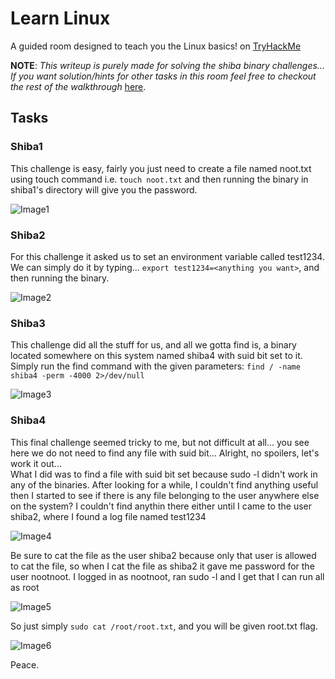 # Learn Linux
A guided room designed to teach you the Linux basics! on [TryHackMe](https://tryhackme.com/)

__NOTE__: _This writeup is purely made for solving the shiba binary challenges... If you want solution/hints for other tasks in this room feel free to checkout the rest of the walkthrough_ [here](https://github.com/iParamjotSingh/WriteUps/tree/master/TryHackMe/Walkthroughs/Learn%20Linux).

## Tasks
### Shiba1
This challenge is easy, fairly you just need to create a file named noot.txt using touch command i.e. ```touch noot.txt``` and then running the binary in shiba1's directory will give you the password.

![Image1](https://github.com/iParamjotSingh/WriteUps/blob/master/TryHackMe/Challenges/Learn%20Linux/1.png)

### Shiba2
For this challenge it asked us to set an environment variable called test1234. We can simply do it by typing... ```export test1234=<anything you want>```, and then running the binary.

![Image2](https://github.com/iParamjotSingh/WriteUps/blob/master/TryHackMe/Challenges/Learn%20Linux/2.png)

### Shiba3
This challenge did all the stuff for us, and all we gotta find is, a binary located somewhere on this system named shiba4 with suid bit set to it. Simply run the find command with the given parameters: ```find / -name shiba4 -perm -4000 2>/dev/null```

![Image3](https://github.com/iParamjotSingh/WriteUps/blob/master/TryHackMe/Challenges/Learn%20Linux/3.png)

### Shiba4 
This final challenge seemed tricky to me, but not difficult at all... you see here we do not need to find any file with suid bit... Alright, no spoilers, let's work it out...  
What I did was to find a file with suid bit set because sudo -l didn't work in any of the binaries. After looking for a while, I couldn't find anything useful then I started to see if there is any file belonging to the user anywhere else on the system? I couldn't find anythin there either until I came to the user shiba2, where I found a log file named test1234

![Image4](https://github.com/iParamjotSingh/WriteUps/blob/master/TryHackMe/Challenges/Learn%20Linux/4.png)

Be sure to cat the file as the user shiba2 because only that user is allowed to cat the file, so when I cat the file as shiba2 it gave me password for the user nootnoot. I logged in as nootnoot, ran sudo -l and I get that I can run all as root

![Image5](https://github.com/iParamjotSingh/WriteUps/blob/master/TryHackMe/Challenges/Learn%20Linux/5.png)

So just simply ```sudo cat /root/root.txt```, and you will be given root.txt flag.

![Image6](https://github.com/iParamjotSingh/WriteUps/blob/master/TryHackMe/Challenges/Learn%20Linux/6.png)

Peace.
